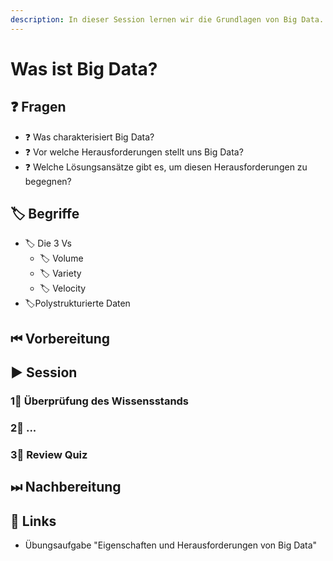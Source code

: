 ```yaml
---
description: In dieser Session lernen wir die Grundlagen von Big Data.
---
```


# Was ist Big Data?

## ❓ Fragen

* ❓ Was charakterisiert Big Data?
* ❓ Vor welche Herausforderungen stellt uns Big Data?
* ❓ Welche Lösungsansätze gibt es, um diesen Herausforderungen zu begegnen?

## 🏷 Begriffe

* 🏷 Die 3 Vs
  * 🏷 ​Volume
  * 🏷 Variety
  * 🏷 Velocity
* 🏷Polystrukturierte Daten

## ⏮ Vorbereitung

## ▶ Session

### 1⃣ Überprüfung des Wissensstands

### 2⃣ ...

### 3⃣ Review Quiz

## ⏭ Nachbereitung

## 🔗 Links

* Übungsaufgabe "Eigenschaften und Herausforderungen von Big Data"

